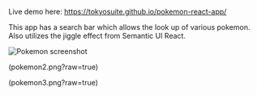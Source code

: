 Live demo here: https://tokyosuite.github.io/pokemon-react-app/

This app has a search bar which allows the look up of various pokemon. Also utilizes the jiggle effect from Semantic UI React.

![Pokemon screenshot](pokemon1.png?raw=true)

(pokemon2.png?raw=true)

(pokemon3.png?raw=true)




